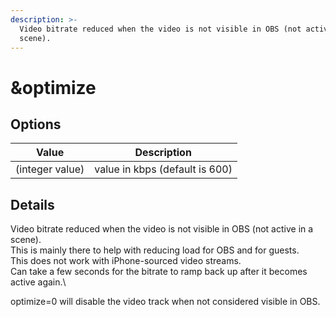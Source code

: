 ```yaml
---
description: >-
  Video bitrate reduced when the video is not visible in OBS (not active in a
  scene).
---
```


# \&optimize

## Options

| Value           | Description                    |
| --------------- | ------------------------------ |
| (integer value) | value in kbps (default is 600) |

## Details

Video bitrate reduced when the video is not visible in OBS (not active in a scene).\
This is mainly there to help with reducing load for OBS and for guests.\
This does not work with iPhone-sourced video streams.\
Can take a few seconds for the bitrate to ramp back up after it becomes active again.\


optimize=0 will disable the video track when not considered visible in OBS.
